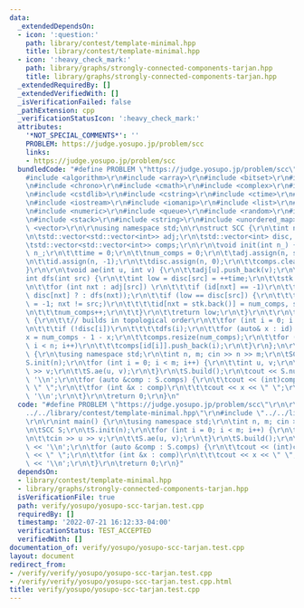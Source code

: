 ```yaml
---
data:
  _extendedDependsOn:
  - icon: ':question:'
    path: library/contest/template-minimal.hpp
    title: library/contest/template-minimal.hpp
  - icon: ':heavy_check_mark:'
    path: library/graphs/strongly-connected-components-tarjan.hpp
    title: library/graphs/strongly-connected-components-tarjan.hpp
  _extendedRequiredBy: []
  _extendedVerifiedWith: []
  _isVerificationFailed: false
  _pathExtension: cpp
  _verificationStatusIcon: ':heavy_check_mark:'
  attributes:
    '*NOT_SPECIAL_COMMENTS*': ''
    PROBLEM: https://judge.yosupo.jp/problem/scc
    links:
    - https://judge.yosupo.jp/problem/scc
  bundledCode: "#define PROBLEM \"https://judge.yosupo.jp/problem/scc\"\r\n\r\n\r\n\
    #include <algorithm>\r\n#include <array>\r\n#include <bitset>\r\n#include <cassert>\r\
    \n#include <chrono>\r\n#include <cmath>\r\n#include <complex>\r\n#include <cstdio>\r\
    \n#include <cstdlib>\r\n#include <cstring>\r\n#include <ctime>\r\n#include <deque>\r\
    \n#include <iostream>\r\n#include <iomanip>\r\n#include <list>\r\n#include <map>\r\
    \n#include <numeric>\r\n#include <queue>\r\n#include <random>\r\n#include <set>\r\
    \n#include <stack>\r\n#include <string>\r\n#include <unordered_map>\r\n#include\
    \ <vector>\r\n\r\nusing namespace std;\n\r\nstruct SCC {\r\n\tint n, time, num_comps;\r\
    \n\tstd::vector<std::vector<int>> adj;\r\n\tstd::vector<int> disc, id, stk;\r\n\
    \tstd::vector<std::vector<int>> comps;\r\n\r\n\tvoid init(int n_) {\r\n\t\tn =\
    \ n_;\r\n\t\ttime = 0;\r\n\t\tnum_comps = 0;\r\n\t\tadj.assign(n, std::vector<int>());\r\
    \n\t\tid.assign(n, -1);\r\n\t\tdisc.assign(n, 0);\r\n\t\tcomps.clear();\r\n\t\
    }\r\n\r\n\tvoid ae(int u, int v) {\r\n\t\tadj[u].push_back(v);\r\n\t}\r\n\r\n\t\
    int dfs(int src) {\r\n\t\tint low = disc[src] = ++time;\r\n\t\tstk.push_back(src);\r\
    \n\t\tfor (int nxt : adj[src]) \r\n\t\t\tif (id[nxt] == -1)\r\n\t\t\t\tlow = std::min(low,\
    \ disc[nxt] ? : dfs(nxt));\r\n\t\tif (low == disc[src]) {\r\n\t\t\tfor (int nxt\
    \ = -1; nxt != src;)\r\n\t\t\t\tid[nxt = stk.back()] = num_comps, stk.pop_back();\r\
    \n\t\t\tnum_comps++;\r\n\t\t}\r\n\t\treturn low;\r\n\t}\r\n\t\r\n\tvoid build()\
    \ {\r\n\t\t// builds in topological order\r\n\t\tfor (int i = 0; i < n; i++) \r\
    \n\t\t\tif (!disc[i])\r\n\t\t\t\tdfs(i);\r\n\t\tfor (auto& x : id) \r\n\t\t\t\
    x = num_comps - 1 - x;\r\n\t\tcomps.resize(num_comps);\r\n\t\tfor (int i = 0;\
    \ i < n; i++)\r\n\t\t\tcomps[id[i]].push_back(i);\r\n\t}\r\n};\n\r\nint main()\
    \ {\r\n\tusing namespace std;\r\n\tint n, m; cin >> n >> m;\r\n\tSCC S;\r\n\t\
    S.init(n);\r\n\tfor (int i = 0; i < m; i++) {\r\n\t\tint u, v;\r\n\t\tcin >> u\
    \ >> v;\r\n\t\tS.ae(u, v);\r\n\t}\r\n\tS.build();\r\n\tcout << S.num_comps <<\
    \ '\\n';\r\n\tfor (auto &comp : S.comps) {\r\n\t\tcout << (int)comp.size() <<\
    \ \" \";\r\n\t\tfor (int &x : comp)\r\n\t\t\tcout << x << \" \";\r\n\t\tcout <<\
    \ '\\n';\r\n\t}\r\n\treturn 0;\r\n}\n"
  code: "#define PROBLEM \"https://judge.yosupo.jp/problem/scc\"\r\n\r\n#include \"\
    ../../library/contest/template-minimal.hpp\"\r\n#include \"../../library/graphs/strongly-connected-components-tarjan.hpp\"\
    \r\n\r\nint main() {\r\n\tusing namespace std;\r\n\tint n, m; cin >> n >> m;\r\
    \n\tSCC S;\r\n\tS.init(n);\r\n\tfor (int i = 0; i < m; i++) {\r\n\t\tint u, v;\r\
    \n\t\tcin >> u >> v;\r\n\t\tS.ae(u, v);\r\n\t}\r\n\tS.build();\r\n\tcout << S.num_comps\
    \ << '\\n';\r\n\tfor (auto &comp : S.comps) {\r\n\t\tcout << (int)comp.size()\
    \ << \" \";\r\n\t\tfor (int &x : comp)\r\n\t\t\tcout << x << \" \";\r\n\t\tcout\
    \ << '\\n';\r\n\t}\r\n\treturn 0;\r\n}"
  dependsOn:
  - library/contest/template-minimal.hpp
  - library/graphs/strongly-connected-components-tarjan.hpp
  isVerificationFile: true
  path: verify/yosupo/yosupo-scc-tarjan.test.cpp
  requiredBy: []
  timestamp: '2022-07-21 16:12:33-04:00'
  verificationStatus: TEST_ACCEPTED
  verifiedWith: []
documentation_of: verify/yosupo/yosupo-scc-tarjan.test.cpp
layout: document
redirect_from:
- /verify/verify/yosupo/yosupo-scc-tarjan.test.cpp
- /verify/verify/yosupo/yosupo-scc-tarjan.test.cpp.html
title: verify/yosupo/yosupo-scc-tarjan.test.cpp
---
```

